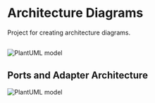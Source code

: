 # Architecture Diagrams
Project for creating architecture diagrams.

## 
![PlantUML model](http://www.plantuml.com/plantuml/svg/BSmn2W9134RXtbFe0PpqLdkLc0axWPdialn1yFGgM3rUysq93jIQbvkvpEfQCQy3EFD15Fngks7Kir933eSwcXoBaF8c3Xa65LJelHllmIjfiJdzhvq_UbFlttu0)

## Ports and Adapter Architecture
![PlantUML model](http://www.plantuml.com/plantuml/svg/JSqx3i9030RXFgU00oJkgN8LuxMoblQnidyBYTC37TKq8trdW1tPsrOCpDlTXhGicjvk5LZn879-7PUXvZD3NUQ03XmoEo7aJUnI3If8rxqONyuzgBCDMjEnS-45zTZ_nsFzp5D7-VO3)
